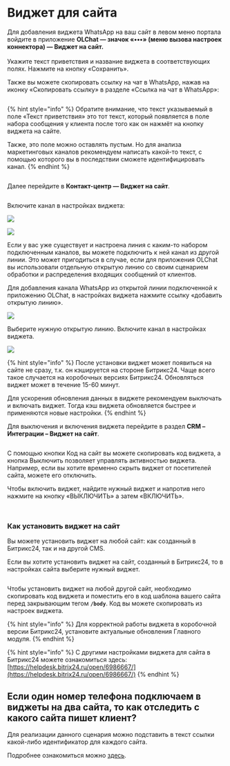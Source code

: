 # Виджет для сайта

Для добавления виджета WhatsApp на ваш сайт в левом меню портала войдите в приложение **OLChat — значок «•••» (меню вызова настроек коннектора) — Виджет на сайт.**\
\
Укажите текст приветствия и название виджета в соответствующих полях. Нажмите на кнопку «Сохранить».

Также вы можете скопировать ссылку на чат в WhatsApp, нажав на иконку «Скопировать ссылку» в разделе «Ссылка на чат в WhatsApp»:

<figure><img src=".gitbook/assets/image (1026).png" alt=""><figcaption></figcaption></figure>

{% hint style="info" %}
Обратите внимание, что текст указываемый в поле «Текст приветствия» это тот текст, который появляется в поле набора сообщения у клиента после того как он нажмёт на кнопку виджета на сайте.

Также, это поле можно оставлять пустым. Но для анализа маркетинговых каналов рекомендуем написать какой-то текст, с помощью которого вы в последствии сможете идентифицировать канал.
{% endhint %}

<figure><img src=".gitbook/assets/image (511).png" alt=""><figcaption></figcaption></figure>

Далее перейдите в **Контакт-центр — Виджет на сайт**.

<figure><img src=".gitbook/assets/image_2024-11-29_14_04_02.png" alt=""><figcaption></figcaption></figure>

Включите канал в настройках виджета:

![](<.gitbook/assets/image (766).png>)

![](<.gitbook/assets/image (845).png>)

Если у вас уже существует и настроена линия с каким-то набором подключенным каналов, вы можете подключить к ней канал из другой линии. Это может пригодиться в случае, если для приложения OLChat вы использовали отдельную открытую линию со своим сценарием обработки и распределения входящих сообщений от клиентов.

Для добавления канала WhatsApp из открытой линии подключенной к приложению OLChat, в настройках виджета нажмите ссылку «добавить открытую линию».

![](<.gitbook/assets/image (550).png>)

Выберите нужную открытую линию. Включите канал в настройках виджета.

![](<.gitbook/assets/image (146).png>)

{% hint style="info" %}
После установки виджет может появиться на сайте не сразу, т.к. он кэшируется на стороне Битрикс24. Чаще всего такое случается на коробочных версиях Битрикс24. Обновляться виджет может в течение 15-60 минут.

Для ускорения обновления данных в виджете рекомендуем выключать и включать виджет. Тогда кэш виджета обновляется быстрее и применяются новые настройки.
{% endhint %}

Для выключения и включения виджета перейдите в раздел **CRM – Интеграции – Виджет на сайт**.

<figure><img src=".gitbook/assets/image (590).png" alt=""><figcaption></figcaption></figure>

С помощью кнопки Код на сайт вы можете скопировать код виджета, а кнопка Выключить позволяет управлять активностью виджета. Например, если вы хотите временно скрыть виджет от посетителей сайта, можете его отключить.&#x20;

Чтобы включить виджет, найдите нужный виджет и напротив него нажмите на кнопку «ВЫКЛЮЧИТЬ» а затем «ВКЛЮЧИТЬ».

<figure><img src=".gitbook/assets/image (340).png" alt=""><figcaption></figcaption></figure>

<figure><img src=".gitbook/assets/image (502).png" alt=""><figcaption></figcaption></figure>

### Как установить виджет на сайт <a href="#install" id="install"></a>

Вы можете установить виджет на любой сайт: как созданный в Битрикс24, так и на другой CMS.

Если вы хотите установить виджет на сайт, созданный в Битрикс24, то в настройках сайта выберите нужный виджет.

<figure><img src=".gitbook/assets/image (1185).png" alt=""><figcaption></figcaption></figure>

Чтобы установить виджет на любой другой сайт, необходимо скопировать код виджета и поместить его в код шаблона вашего сайта перед закрывающим тегом **`/body`**. Код вы можете скопировать из настроек виджета.

{% hint style="info" %}
Для корректной работы виджета в коробочной версии Битрикс24, установите актуальные обновления Главного модуля.
{% endhint %}

{% hint style="info" %}
С другими настройками виджета для сайта в Битрикс24 можете ознакомиться здесь:\
[https://helpdesk.bitrix24.ru/open/6986667/](https://helpdesk.bitrix24.ru/open/6986667/)
{% endhint %}

## Если один номер телефона подключаем в виджеты на два сайта, то как отследить с какого сайта пишет клиент?

Для реализации данного сценария можно подставить в текст ссылки какой-либо идентификатор для каждого сайта.&#x20;

Подробнее ознакомиться можно [здесь](https://faq.whatsapp.com/5913398998672934/?locale=ru_RU).
